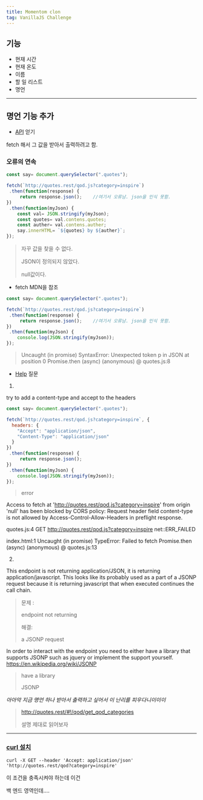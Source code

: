 ```yaml
---
title: Momentom clon
tag: VanillaJS Challenge
---
```




## 기능

+ 현재 시간
+ 현재 온도
+ 이름 
+ 할 일 리스트
+ 명언



---



## 명언 기능 추가

+ [API](https://quotes.rest/#!/qod/get_qod) 얻기

fetch 해서 그 값을 받아서 출력하려고 함.

### 오류의 연속

```js
const say= document.querySelector(".quotes");

fetch(`http://quotes.rest/qod.js?category=inspire`)
 .then(function(response) {
     return response.json();	//여기서 오류남. json을 인식 못함.
})
 .then(function(myJson) {
    const val= JSON.stringify(myJson);	
	const quotes= val.contens.quotes;
    const auther= val.contens.auther;
    say.innerHTML= `${quotes} by ${auther}`;
});
```

> 자꾸 값을 찾을 수 없다.
>
> JSON이 정의되지 않았다. 
>
> null값이다.

   

+ fetch MDN을 참조

```js
const say= document.querySelector(".quotes");

fetch(`http://quotes.rest/qod.js?category=inspire`)
 .then(function(response) {
     return response.json();	//여기서 오류남. json을 인식 못함.
})
 .then(function(myJson) {
    console.log(JSON.stringify(myJson));	
});
```

>  Uncaught (in promise) SyntaxError: Unexpected token p in JSON at position 0 Promise.then (async) (anonymous) @ quotes.js:8

   

+ [Help](https://stackoverflow.com/questions/60176478/syntaxerror-unexpected-token-p-in-json-at-position-0-in-fetch?noredirect=1#comment106436190_60176478) 질문

1. 

try to add a content-type and accept to the headers

```js
const say= document.querySelector(".quotes");

fetch(`http://quotes.rest/qod.js?category=inspire`, {
  headers: {
    "Accept": "application/json",
    "Content-Type": "application/json"
  }
})
 .then(function(response) {
     return response.json();
})
 .then(function(myJson) {
    console.log(JSON.stringify(myJson));
});
```

>  error

Access to fetch at 'http://quotes.rest/qod.js?category=inspire' from origin 'null' has been blocked by CORS policy: Request header field content-type is not allowed by Access-Control-Allow-Headers in preflight response.

quotes.js:4 GET http://quotes.rest/qod.js?category=inspire net::ERR_FAILED

index.html:1 Uncaught (in promise) TypeError: Failed to fetch
Promise.then (async)
(anonymous) @ quotes.js:13

   

2. 

This endpoint is not returning application/JSON, it is returning application/javascript. This looks like its probably used as a part of a JSONP request because it is returning javascript that when executed continues the call chain.

> 문제 :
>
> endpoint not returning
>
> 해결:
>
> a JSONP request 

In order to interact with the endpoint you need to either have a library that supports JSONP such as jquery or implement the support yourself. https://en.wikipedia.org/wiki/JSONP

> have a library 
>
> JSONP 

   

_아아악 지금 명언 하나 받아서 출력하고 싶어서 이 난리를 피우다니이이이_

> http://quotes.rest/#!/qod/get_qod_categories
>
> 설명 제대로 읽어보자 



---

### [curl 설치](https://www.lesstif.com/pages/viewpage.action?pageId=14745703)

```
curl -X GET --header 'Accept: application/json' 'http://quotes.rest/qod?category=inspire'
```

이 조건을 충족시켜야 하는데 이건  

백 엔드 영역인데....



